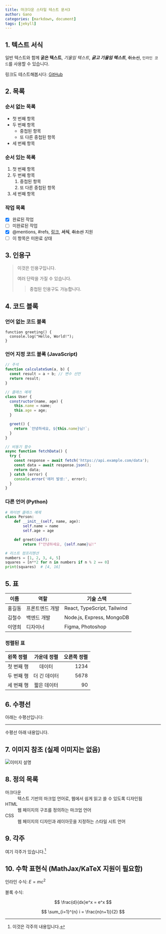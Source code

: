 ```yaml
---
title: 마크다운 스타일 테스트 문서3
author: Gano
categories: [markdown, document]
tags: [jekyll]
---
```


## 1. 텍스트 서식

일반 텍스트와 함께 **굵은 텍스트**, _기울임 텍스트_, **_굵고 기울임 텍스트_**, ~~취소선~~, `인라인 코드`를 사용할 수 있습니다.

링크도 테스트해봅시다: [GitHub](https://github.com)

## 2. 목록

### 순서 없는 목록

- 첫 번째 항목
- 두 번째 항목
  - 중첩된 항목
  - 또 다른 중첩된 항목
- 세 번째 항목

### 순서 있는 목록

1. 첫 번째 항목
2. 두 번째 항목
   1. 중첩된 항목
   2. 또 다른 중첩된 항목
3. 세 번째 항목

### 작업 목록

- [x] 완료된 작업
- [ ] 미완료된 작업
- [x] @mentions, #refs, [링크](https://naver.com), **서식**, ~~취소선~~ 지원
- [ ] 이 항목은 미완료 상태

## 3. 인용구

> 이것은 인용구입니다.
>
> 여러 단락을 가질 수 있습니다.
>
> > 중첩된 인용구도 가능합니다.

## 4. 코드 블록

### 언어 없는 코드 블록

```
function greeting() {
  console.log("Hello, World!");
}
```

### 언어 지정 코드 블록 (JavaScript)

```javascript
// 주석
function calculateSum(a, b) {
  const result = a + b; // 변수 선언
  return result;
}

// 클래스 예제
class User {
  constructor(name, age) {
    this.name = name;
    this.age = age;
  }

  greet() {
    return `안녕하세요, ${this.name}님!`;
  }
}

// 비동기 함수
async function fetchData() {
  try {
    const response = await fetch('https://api.example.com/data');
    const data = await response.json();
    return data;
  } catch (error) {
    console.error('에러 발생:', error);
  }
}
```

### 다른 언어 (Python)

```python
# 파이썬 클래스 예제
class Person:
    def __init__(self, name, age):
        self.name = name
        self.age = age

    def greet(self):
        return f"안녕하세요, {self.name}님!"

# 리스트 컴프리헨션
numbers = [1, 2, 3, 4, 5]
squares = [n**2 for n in numbers if n % 2 == 0]
print(squares)  # [4, 16]
```

## 5. 표

| 이름   | 역할            | 기술 스택                   |
| ------ | --------------- | --------------------------- |
| 홍길동 | 프론트엔드 개발 | React, TypeScript, Tailwind |
| 김철수 | 백엔드 개발     | Node.js, Express, MongoDB   |
| 이영희 | 디자이너        | Figma, Photoshop            |

### 정렬된 표

| 왼쪽 정렬  | 가운데 정렬  | 오른쪽 정렬 |
| :--------- | :----------: | ----------: |
| 첫 번째 행 |    데이터    |        1234 |
| 두 번째 행 | 더 긴 데이터 |        5678 |
| 세 번째 행 | 짧은 데이터  |          90 |

## 6. 수평선

아래는 수평선입니다:

---

수평선 아래 내용입니다.

## 7. 이미지 참조 (실제 이미지는 없음)

![이미지 설명](https://example.com/image.jpg)

## 8. 정의 목록

<dl>
  <dt>마크다운</dt>
  <dd>텍스트 기반의 마크업 언어로, 웹에서 쉽게 읽고 쓸 수 있도록 디자인됨</dd>
  
  <dt>HTML</dt>
  <dd>웹 페이지의 구조를 정의하는 마크업 언어</dd>
  
  <dt>CSS</dt>
  <dd>웹 페이지의 디자인과 레이아웃을 지정하는 스타일 시트 언어</dd>
</dl>

## 9. 각주

여기 각주가 있습니다.[^1]

[^1]: 이것은 각주의 내용입니다.

## 10. 수학 표현식 (MathJax/KaTeX 지원이 필요함)

인라인 수식: $E = mc^2$

블록 수식:

$$
\frac{d}{dx}e^x = e^x
$$

$$
\sum_{i=1}^{n} i = \frac{n(n+1)}{2}
$$
